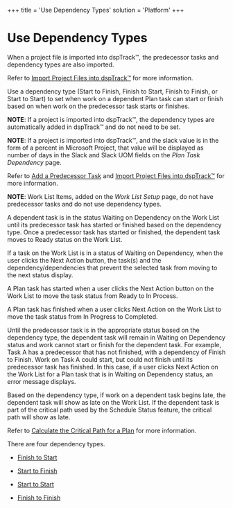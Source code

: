 +++
title = 'Use Dependency Types'
solution = 'Platform'
+++

# Use Dependency Types

When a project file is imported into dspTrack™, the predecessor tasks
and dependency types are also imported.

Refer to [Import Project Files into
dspTrack™](Import_Project_Files_into_dspTrack) for more
information.

Use a dependency type (Start to Finish, Finish to Start, Finish to
Finish, or Start to Start) to set when work on a dependent Plan task can
start or finish based on when work on the predecessor task starts or
finishes.

**NOTE**: If a project is imported into dspTrack™, the dependency types
are automatically added in dspTrack™ and do not need to be set.

<span style="font-weight: bold;">NOTE</span>: If a project is imported
into dspTrack™, and the slack value is in the form of a percent in
Microsoft Project, that value will be displayed as number of days in the
Slack and Slack UOM fields on the <span style="font-style: italic;">Plan
Task Dependency</span> page.

Refer to [Add a Predecessor Task](Add_a_Predecessor_Task) and
[Import Project Files into
dspTrack™](Import_Project_Files_into_dspTrack) for more
information.

**NOTE**: Work List Items, added on the *Work List Setup* page, do not
have predecessor tasks and do not use dependency types.

A dependent task is in the status Waiting on Dependency on the Work List
until its predecessor task has started or finished based on the
dependency type. Once a predecessor task has started or finished, the
dependent task moves to Ready status on the Work List.

If a task on the Work List is in a status of Waiting on Dependency, when
the user clicks the Next Action button, the task(s) and the
dependency/dependencies that prevent the selected task from moving to
the next status display.

A Plan task has started when a user clicks the Next Action button on the
Work List to move the task status from Ready to In Process.

A Plan task has finished when a user clicks Next Action on the Work List
to move the task status from In Progress to Completed.<span> </span>

Until the predecessor task is in the appropriate status based on the
dependency type, the dependent task will remain in Waiting on Dependency
status and work cannot start or finish for the dependent task. For
example, Task A has a predecessor that has not finished, with a
dependency of Finish to Finish. Work on Task A could start, but could
not finish until its predecessor task has finished. In this case, if a
user clicks Next Action on the Work List for a Plan task that is in
Waiting on Dependency status, an error message displays.

Based on the dependency type, if<span> </span>work on a dependent task
begins late, the dependent task will show as late on the Work List. If
the dependent task is part of the critical path used by the Schedule
Status feature, the critical path will show as late.

Refer to [Calculate the Critical Path for a
Plan](Calculate_the_Critical_Path_for_a_Plan) for more information.

There are four dependency types.

  - [Finish to Start](Finish_to_Start)

  - [Start to Finish](Start_to_Finish)

  - [Start to Start](Start_to_Start)

  - [Finish to Finish](Finish_to_Finish)
